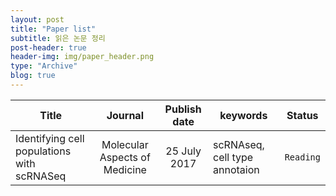 ```yaml
---
layout: post
title: "Paper list"
subtitle: 읽은 논문 정리
post-header: true
header-img: img/paper_header.png
type: "Archive"
blog: true
---
```


**Title** | **Journal** | **Publish date** | **keywords** | **Status**
----------|:-----------:|:----------------:|--------------|:----------:
Identifying cell populations with scRNASeq | Molecular Aspects of Medicine | 25 July 2017 | scRNAseq, cell type annotaion | `Reading` 

